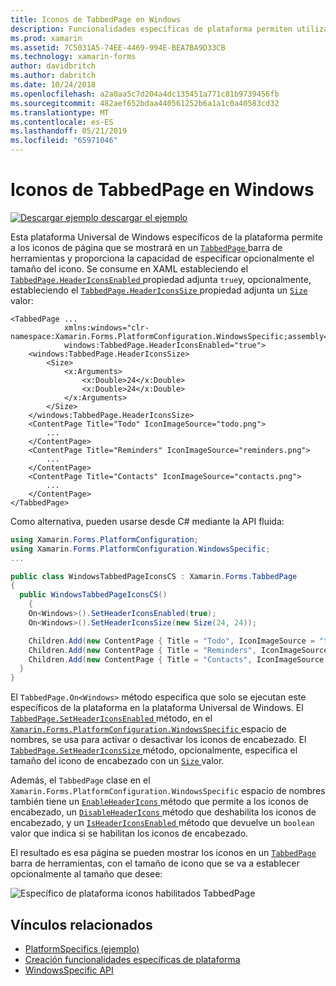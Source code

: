 ```yaml
---
title: Iconos de TabbedPage en Windows
description: Funcionalidades específicas de plataforma permiten utilizar la funcionalidad que solo está disponible en una plataforma concreta, sin necesidad de implementar los representadores personalizados o los efectos. En este artículo se explica cómo consumir el Windows específicos de la plataforma que permite a los iconos de página que se mostrará en una barra de herramientas TabbedPage.
ms.prod: xamarin
ms.assetid: 7C5031A5-74EE-4469-994E-BEA7BA9D33CB
ms.technology: xamarin-forms
author: davidbritch
ms.author: dabritch
ms.date: 10/24/2018
ms.openlocfilehash: a2a0aa5c7d204a4dc135451a771c81b9739456fb
ms.sourcegitcommit: 482aef652bdaa440561252b6a1a1c0a40583cd32
ms.translationtype: MT
ms.contentlocale: es-ES
ms.lasthandoff: 05/21/2019
ms.locfileid: "65971046"
---
```

# <a name="tabbedpage-icons-on-windows"></a>Iconos de TabbedPage en Windows

[![Descargar ejemplo](~/media/shared/download.png) descargar el ejemplo](https://developer.xamarin.com/samples/xamarin-forms/UserInterface/PlatformSpecifics/)

Esta plataforma Universal de Windows específicos de la plataforma permite a los iconos de página que se mostrará en un [ `TabbedPage` ](xref:Xamarin.Forms.TabbedPage) barra de herramientas y proporciona la capacidad de especificar opcionalmente el tamaño del icono. Se consume en XAML estableciendo el [ `TabbedPage.HeaderIconsEnabled` ](xref:Xamarin.Forms.PlatformConfiguration.WindowsSpecific.TabbedPage.HeaderIconsEnabledProperty) propiedad adjunta `true`y, opcionalmente, estableciendo el [ `TabbedPage.HeaderIconsSize` ](xref:Xamarin.Forms.PlatformConfiguration.WindowsSpecific.TabbedPage.HeaderIconsSizeProperty) propiedad adjunta un [ `Size` ](xref:Xamarin.Forms.Size) valor:

```xaml
<TabbedPage ...
            xmlns:windows="clr-namespace:Xamarin.Forms.PlatformConfiguration.WindowsSpecific;assembly=Xamarin.Forms.Core"
            windows:TabbedPage.HeaderIconsEnabled="true">
    <windows:TabbedPage.HeaderIconsSize>
        <Size>
            <x:Arguments>
                <x:Double>24</x:Double>
                <x:Double>24</x:Double>
            </x:Arguments>
        </Size>
    </windows:TabbedPage.HeaderIconsSize>
    <ContentPage Title="Todo" IconImageSource="todo.png">
        ...
    </ContentPage>
    <ContentPage Title="Reminders" IconImageSource="reminders.png">
        ...
    </ContentPage>
    <ContentPage Title="Contacts" IconImageSource="contacts.png">
        ...
    </ContentPage>
</TabbedPage>
```

Como alternativa, pueden usarse desde C# mediante la API fluida:

```csharp
using Xamarin.Forms.PlatformConfiguration;
using Xamarin.Forms.PlatformConfiguration.WindowsSpecific;
...

public class WindowsTabbedPageIconsCS : Xamarin.Forms.TabbedPage
{
  public WindowsTabbedPageIconsCS()
    {
    On<Windows>().SetHeaderIconsEnabled(true);
    On<Windows>().SetHeaderIconsSize(new Size(24, 24));

    Children.Add(new ContentPage { Title = "Todo", IconImageSource = "todo.png" });
    Children.Add(new ContentPage { Title = "Reminders", IconImageSource = "reminders.png" });
    Children.Add(new ContentPage { Title = "Contacts", IconImageSource = "contacts.png" });
  }
}
```

El `TabbedPage.On<Windows>` método especifica que solo se ejecutan este específicos de la plataforma en la plataforma Universal de Windows. El [ `TabbedPage.SetHeaderIconsEnabled` ](xref:Xamarin.Forms.PlatformConfiguration.WindowsSpecific.TabbedPage.SetHeaderIconsEnabled(Xamarin.Forms.IPlatformElementConfiguration{Xamarin.Forms.PlatformConfiguration.Windows,Xamarin.Forms.TabbedPage},System.Boolean)) método, en el [ `Xamarin.Forms.PlatformConfiguration.WindowsSpecific` ](xref:Xamarin.Forms.PlatformConfiguration.WindowsSpecific) espacio de nombres, se usa para activar o desactivar los iconos de encabezado. El [ `TabbedPage.SetHeaderIconsSize` ](xref:Xamarin.Forms.PlatformConfiguration.WindowsSpecific.TabbedPage.SetHeaderIconsSize(Xamarin.Forms.IPlatformElementConfiguration{Xamarin.Forms.PlatformConfiguration.Windows,Xamarin.Forms.TabbedPage},Xamarin.Forms.Size)) método, opcionalmente, especifica el tamaño del icono de encabezado con un [ `Size` ](xref:Xamarin.Forms.Size) valor.

Además, el `TabbedPage` clase en el `Xamarin.Forms.PlatformConfiguration.WindowsSpecific` espacio de nombres también tiene un [ `EnableHeaderIcons` ](xref:Xamarin.Forms.PlatformConfiguration.WindowsSpecific.TabbedPage.EnableHeaderIcons*) método que permite a los iconos de encabezado, un [ `DisableHeaderIcons` ](xref:Xamarin.Forms.PlatformConfiguration.WindowsSpecific.TabbedPage.DisableHeaderIcons*) método que deshabilita los iconos de encabezado, y un [ `IsHeaderIconsEnabled` ](xref:Xamarin.Forms.PlatformConfiguration.WindowsSpecific.TabbedPage.IsHeaderIconsEnabled*) método que devuelve un `boolean` valor que indica si se habilitan los iconos de encabezado.

El resultado es esa página se pueden mostrar los iconos en un [ `TabbedPage` ](xref:Xamarin.Forms.TabbedPage) barra de herramientas, con el tamaño de icono que se va a establecer opcionalmente al tamaño que desee:

![Específico de plataforma iconos habilitados TabbedPage](tabbedpage-icons-images/tabbedpage-icons.png "TabbedPage iconos habilitados específico de plataforma")

## <a name="related-links"></a>Vínculos relacionados

- [PlatformSpecifics (ejemplo)](https://developer.xamarin.com/samples/xamarin-forms/UserInterface/PlatformSpecifics/)
- [Creación funcionalidades específicas de plataforma](~/xamarin-forms/platform/platform-specifics/index.md#creating-platform-specifics)
- [WindowsSpecific API](xref:Xamarin.Forms.PlatformConfiguration.WindowsSpecific)
